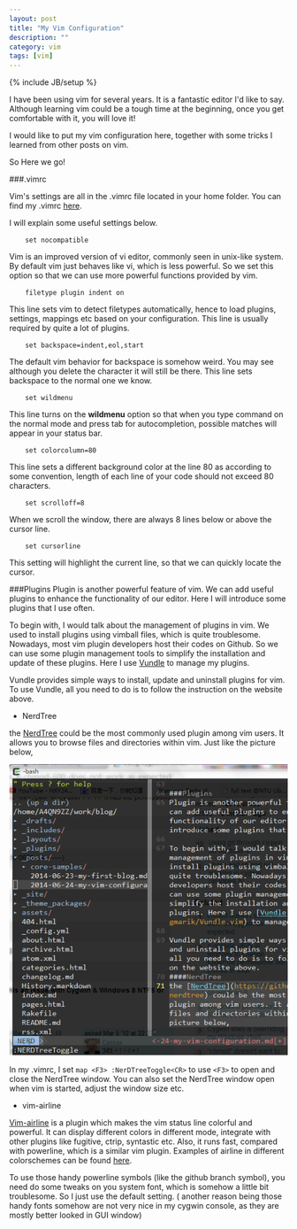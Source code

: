 ```yaml
---
layout: post
title: "My Vim Configuration"
description: ""
category: vim
tags: [vim]
---
```

{% include JB/setup %}

I have been using vim for several years. It is a fantastic editor I'd like to say. Although learning vim could be a tough time at the beginning, once you get comfortable with it, you will love it!

I would like to put my vim configuration here, together with some tricks I learned from other posts on vim.

So Here we go!

###.vimrc

Vim's settings are all in the .vimrc file located in your home folder. You can find my .vimrc [here](https://github.com/Silverneo/dotfiles/blob/master/vimrc).

I will explain some useful settings below.

```
    set nocompatible
```

Vim is an improved version of vi editor, commonly seen in unix-like system. By default vim just behaves like vi, which is less powerful. So we set this option so that we can use more powerful functions provided by vim.

```
    filetype plugin indent on
```

This line sets vim to detect filetypes automatically, hence to load plugins, settings, mappings etc based on your configuration. This line is usually required by quite a lot of plugins.

```
    set backspace=indent,eol,start
```

The default vim behavior for backspace is somehow weird. You may see although you delete the character it will still be there. This line sets backspace to the normal one we know.

```
    set wildmenu
```

This line turns on the **wildmenu** option so that when you type command on the normal mode and press tab for autocompletion, possible matches will appear in your status bar.

```
    set colorcolumn=80
```

This line sets a different background color at the line 80 as according to some convention, length of each line of your code should not exceed 80 characters.

```
    set scrolloff=8
```

When we scroll the window, there are always 8 lines below or above the cursor line.

```
    set cursorline
```

This setting will highlight the current line, so that we can quickly locate the cursor.

###Plugins
Plugin is another powerful feature of vim. We can add useful plugins to enhance the functionality of our editor. Here I will introduce some plugins that I use often.

To begin with, I would talk about the management of plugins in vim. We used to install plugins using vimball files, which is quite troublesome. Nowadays, most vim plugin developers host their codes on Github. So we can use some plugin management tools to simplify the installation and update of these plugins. Here I use [Vundle](https://github.com/gmarik/Vundle.vim) to manage my plugins.

Vundle provides simple ways to install, update and uninstall plugins for vim. To use Vundle, all you need to do is to follow the instruction on the website above.

- NerdTree

the [NerdTree](https://github.com/scrooloose/nerdtree) could be the most commonly used plugin among vim users. It allows you to browse files and directories within vim. Just like the picture below,

![NerdTree window](/images/nerdtree.PNG)

In my .vimrc, I set `map <F3> :NerDTreeToggle<CR>` to use `<F3>` to open and close the NerdTree window. You can also set the NerdTree window open when vim is started, adjust the window size etc.

- vim-airline

[Vim-airline](https://github.com/bling/vim-airline) is a plugin which makes the vim status line colorful and powerful. It can display different colors in different mode, integrate with other plugins like fugitive, ctrip, syntastic etc. Also, it runs fast, compared with powerline, which is a similar vim plugin. Examples of airline in different colorschemes can be found [here](https://github.com/bling/vim-airline/wiki/Screenshots).

To use those handy powerline symbols (like the github branch symbol), you need do some tweaks on you system font, which is somehow a little bit troublesome. So I just use the default setting. ( another reason being those handy fonts somehow are not very nice in my cygwin console, as they are mostly better looked in GUI window)


